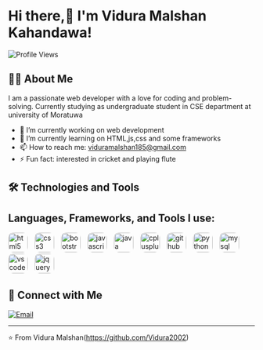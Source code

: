 # Hi there,👋 I'm Vidura Malshan Kahandawa! 

![Profile Views](https://komarev.com/ghpvc/?username=Vidura2002&style=flat-square&color=blue)

## 👨‍💻 About Me

I am a passionate web developer with a love for coding and problem-solving. Currently studying as undergraduate student in CSE department at university of Moratuwa

- 🔭 I’m currently working on web development
- 🌱 I’m currently learning on HTML,js,css and some frameworks
- 📫 How to reach me: viduramalshan185@gmail.com
- ⚡ Fun fact: interested in cricket and playing flute

## 🛠️ Technologies and Tools
## Languages, Frameworks, and Tools I use:

<p align="left">
  <div style="display: inline-block; margin-right: 10px;">
    <img src="https://cdn.jsdelivr.net/gh/devicons/devicon/icons/html5/html5-original.svg" alt="html5" width="40" height="40" style="border-radius: 10px;"/>
  </div>
  <div style="display: inline-block; margin-right: 10px;">
    <img src="https://cdn.jsdelivr.net/gh/devicons/devicon/icons/css3/css3-original.svg" alt="css3" width="40" height="40" style="border-radius: 10px;"/>
  </div>
  <div style="display: inline-block; margin-right: 10px;">
    <img src="https://cdn.jsdelivr.net/gh/devicons/devicon/icons/bootstrap/bootstrap-original.svg" alt="bootstrap" width="40" height="40" style="border-radius: 10px;"/>
  </div>
  <div style="display: inline-block; margin-right: 10px;">
    <img src="https://cdn.jsdelivr.net/gh/devicons/devicon/icons/javascript/javascript-original.svg" alt="javascript" width="40" height="40" style="border-radius: 10px;"/>
  </div>
  <div style="display: inline-block; margin-right: 10px;">
    <img src="https://cdn.jsdelivr.net/gh/devicons/devicon/icons/java/java-original.svg" alt="java" width="40" height="40" style="border-radius: 10px;"/>
  </div>
  <div style="display: inline-block; margin-right: 10px;">
    <img src="https://cdn.jsdelivr.net/gh/devicons/devicon/icons/cplusplus/cplusplus-original.svg" alt="cplusplus" width="40" height="40" style="border-radius: 10px;"/>
  </div>
  <div style="display: inline-block; margin-right: 10px;">
    <img src="https://cdn.jsdelivr.net/gh/devicons/devicon/icons/github/github-original.svg" alt="github" width="40" height="40" style="border-radius: 10px;"/>
  </div>
  <div style="display: inline-block; margin-right: 10px;">
    <img src="https://cdn.jsdelivr.net/gh/devicons/devicon/icons/python/python-original.svg" alt="python" width="40" height="40" style="border-radius: 10px;"/>
  </div>
  <div style="display: inline-block; margin-right: 10px;">
    <img src="https://cdn.jsdelivr.net/gh/devicons/devicon/icons/mysql/mysql-original.svg" alt="mysql" width="40" height="40" style="border-radius: 10px;"/>
  </div>
  <div style="display: inline-block; margin-right: 10px;">
    <img src="https://cdn.jsdelivr.net/gh/devicons/devicon/icons/vscode/vscode-original.svg" alt="vscode" width="40" height="40" style="border-radius: 10px;"/>
  </div>
  <div style="display: inline-block; margin-right: 10px;">
    <img src="https://cdn.jsdelivr.net/gh/devicons/devicon/icons/jquery/jquery-original.svg" alt="jquery" width="40" height="40" style="border-radius: 10px;"/>
  </div>
</p>


## 🔗 Connect with Me

[![Email](https://img.shields.io/badge/-Email-D14836?style=flat&logo=gmail&logoColor=white)](mailto:viduramalshan185@gmail.com)

---

⭐️ From Vidura Malshan(https://github.com/Vidura2002)
